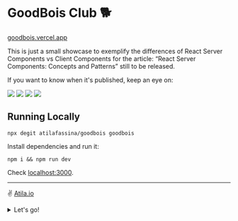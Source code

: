 # GoodBois Club 🐕

[goodbois.vercel.app](https://goodbois.vercel.app)

This is just a small showcase to exemplify the differences of React Server Components vs Client Components for the article: “React Server Components: Concepts and Patterns” still to be released.

If you want to know when it's published, keep an eye on:

[![](https://img.shields.io/badge/Mastodon-6364FF?style=for-the-badge&logo=Mastodon&logoColor=white)](https://atila.io/mastodon)
[![](https://img.shields.io/badge/Twitter-1DA1F2?style=for-the-badge&logo=twitter&logoColor=white)](https://twitter.com/intent/follow?screen_name=atilafassina)
[![](https://img.shields.io/badge/Youtube-ff000f?style=for-the-badge&logo=Youtube&logoColor=white)](https://atila.io/youtube)
[![](https://img.shields.io/badge/LinkedIn-0077B5?style=for-the-badge&logo=linkedin&logoColor=white)](https://atila.io/linkedin)

## Running Locally

```
npx degit atilafassina/goodbois goodbois
```

Install dependencies and run it:

```
npm i && npm run dev
```

Check [localhost:3000](http://localhost:3000).

---

✌️ [Atila.io](https//atila.io)

<details>
<summary>
Let's go!
</summary>

![dogs in a moving car with windows down](https://media.giphy.com/media/NQ96ZRYeOC47OT9ohY/giphy.gif)

</details>
